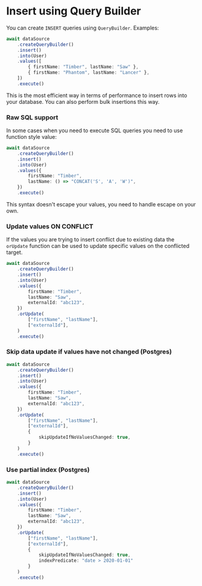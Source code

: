 # Insert using Query Builder

You can create `INSERT` queries using `QueryBuilder`.
Examples:

```typescript
await dataSource
    .createQueryBuilder()
    .insert()
    .into(User)
    .values([
        { firstName: "Timber", lastName: "Saw" },
        { firstName: "Phantom", lastName: "Lancer" },
    ])
    .execute()
```

This is the most efficient way in terms of performance to insert rows into your database.
You can also perform bulk insertions this way.

### Raw SQL support

In some cases when you need to execute SQL queries you need to use function style value:

```typescript
await dataSource
    .createQueryBuilder()
    .insert()
    .into(User)
    .values({
        firstName: "Timber",
        lastName: () => "CONCAT('S', 'A', 'W')",
    })
    .execute()
```

This syntax doesn't escape your values, you need to handle escape on your own.

### Update values ON CONFLICT

If the values you are trying to insert conflict due to existing data the `orUpdate` function can be used to update specific values on the conflicted target.

```typescript
await dataSource
    .createQueryBuilder()
    .insert()
    .into(User)
    .values({
        firstName: "Timber",
        lastName: "Saw",
        externalId: "abc123",
    })
    .orUpdate(
        ["firstName", "lastName"],
        ["externalId"],
    )
    .execute()
```

### Skip data update if values have not changed (Postgres)

```typescript
await dataSource
    .createQueryBuilder()
    .insert()
    .into(User)
    .values({
        firstName: "Timber",
        lastName: "Saw",
        externalId: "abc123",
    })
    .orUpdate(
        ["firstName", "lastName"],
        ["externalId"],
        {
            skipUpdateIfNoValuesChanged: true,
        }
    )
    .execute()
```

### Use partial index (Postgres)

```typescript
await dataSource
    .createQueryBuilder()
    .insert()
    .into(User)
    .values({
        firstName: "Timber",
        lastName: "Saw",
        externalId: "abc123",
    })
    .orUpdate(
        ["firstName", "lastName"],
        ["externalId"],
        {
            skipUpdateIfNoValuesChanged: true,
            indexPredicate: "date > 2020-01-01"
        }
    )
    .execute()
```
